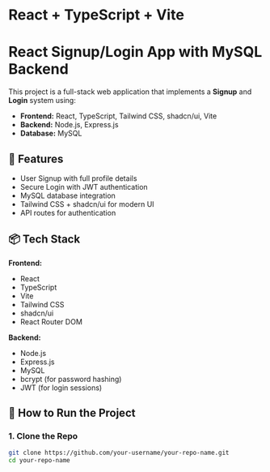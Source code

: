 # React + TypeScript + Vite

# React Signup/Login App with MySQL Backend

This project is a full-stack web application that implements a **Signup** and **Login** system using:

- **Frontend:** React, TypeScript, Tailwind CSS, shadcn/ui, Vite
- **Backend:** Node.js, Express.js
- **Database:** MySQL

## 🔧 Features

- User Signup with full profile details
- Secure Login with JWT authentication
- MySQL database integration
- Tailwind CSS + shadcn/ui for modern UI
- API routes for authentication

## 📦 Tech Stack

**Frontend:**
- React
- TypeScript
- Vite
- Tailwind CSS
- shadcn/ui
- React Router DOM

**Backend:**
- Node.js
- Express.js
- MySQL
- bcrypt (for password hashing)
- JWT (for login sessions)

## 🚀 How to Run the Project

### 1. Clone the Repo
```bash
git clone https://github.com/your-username/your-repo-name.git
cd your-repo-name
